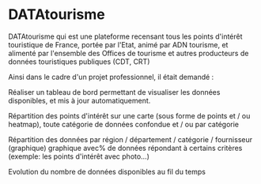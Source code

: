 # DATAtourisme
 
DATAtourisme qui est une plateforme recensant tous les points d'intérêt touristique de France, portée par l'Etat, animé par ADN tourisme, et alimenté par l'ensemble des Offices de tourisme et autres producteurs de données touristiques publiques (CDT, CRT)

Ainsi dans le cadre d'un projet professionnel, il était demandé :

Réaliser un tableau de bord permettant de visualiser les données disponibles, et mis à jour automatiquement.

Répartition des points d'intérêt sur une carte (sous forme de points et / ou heatmap), toute catégorie de données confondue et / ou par catégorie

Répartition des données par région / département / catégorie / fournisseur (graphique) graphique avec% de données répondant à certains critères (exemple: les points d'intérêt avec photo…)

Evolution du nombre de données disponibles au fil du temps

